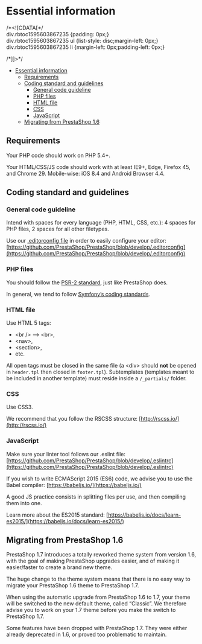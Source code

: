 # Essential information

/\*&lt;!\[CDATA\[\*/  
div.rbtoc1595603867235 {padding: 0px;}  
div.rbtoc1595603867235 ul {list-style: disc;margin-left: 0px;}  
div.rbtoc1595603867235 li {margin-left: 0px;padding-left: 0px;}  
  
/\*\]\]&gt;\*/

* [Essential information](essential-information.md#Essentialinformation-Essentialinformation)
  * [Requirements](essential-information.md#Essentialinformation-Requirements)
  * [Coding standard and guidelines](essential-information.md#Essentialinformation-Codingstandardandguidelines)
    * [General code guideline](essential-information.md#Essentialinformation-Generalcodeguideline)
    * [PHP files](essential-information.md#Essentialinformation-PHPfiles)
    * [HTML file](essential-information.md#Essentialinformation-HTMLfile)
    * [CSS](essential-information.md#Essentialinformation-CSS)
    * [JavaScript](essential-information.md#Essentialinformation-JavaScript)
  * [Migrating from PrestaShop 1.6](essential-information.md#Essentialinformation-MigratingfromPrestaShop1.6)

## Requirements <a id="Essentialinformation-Requirements"></a>

Your PHP code should work on PHP 5.4+.

Your HTML/CSS/JS code should work with at least IE9+, Edge, Firefox 45, and Chrome 29. Mobile-wise: iOS 8.4 and Android Browser 4.4.

## Coding standard and guidelines <a id="Essentialinformation-Codingstandardandguidelines"></a>

### General code guideline <a id="Essentialinformation-Generalcodeguideline"></a>

Intend with spaces for every language \(PHP, HTML, CSS, etc.\): 4 spaces for PHP files, 2 spaces for all other filetypes.

Use our [.editorconfig file](http://editorconfig.org/) in order to easily configure your editor: [https://github.com/PrestaShop/PrestaShop/blob/develop/.editorconfig](https://github.com/PrestaShop/PrestaShop/blob/develop/.editorconfig)

### PHP files <a id="Essentialinformation-PHPfiles"></a>

You should follow the [PSR-2 standard](http://www.php-fig.org/psr/psr-2/), just like PrestaShop does.

In general, we tend to follow [Symfony’s coding standards](http://symfony.com/doc/current/contributing/code/standards.html).

### HTML file <a id="Essentialinformation-HTMLfile"></a>

Use HTML 5 tags:

* &lt;br /&gt; –&gt; &lt;br&gt;,
* &lt;nav&gt;,
* &lt;section&gt;,
* etc.

All open tags must be closed in the same file \(a &lt;div&gt; should **not** be opened in `header.tpl` then closed in `footer.tpl`\). Subtemplates \(templates meant to be included in another template\) must reside inside a `/_partials/` folder.

### CSS <a id="Essentialinformation-CSS"></a>

Use CSS3.

We recommend that you follow the RSCSS structure: [http://rscss.io/](http://rscss.io/)

### JavaScript <a id="Essentialinformation-JavaScript"></a>

Make sure your linter tool follows our .eslint file: [https://github.com/PrestaShop/PrestaShop/blob/develop/.eslintrc](https://github.com/PrestaShop/PrestaShop/blob/develop/.eslintrc)

If you wish to write ECMAScript 2015 \(ES6\) code, we advise you to use the Babel compiler: [https://babeljs.io/](https://babeljs.io/)

A good JS practice consists in splitting files per use, and then compiling them into one.

Learn more about the ES2015 standard: [https://babeljs.io/docs/learn-es2015/](https://babeljs.io/docs/learn-es2015/)

## Migrating from PrestaShop 1.6 <a id="Essentialinformation-MigratingfromPrestaShop1.6"></a>

PrestaShop 1.7 introduces a totally reworked theme system from version 1.6, with the goal of making PrestaShop upgrades easier, and of making it easier/faster to create a brand new theme.

The huge change to the theme system means that there is no easy way to migrate your PrestaShop 1.6 theme to PrestaShop 1.7.

When using the automatic upgrade from PrestaShop 1.6 to 1.7, your theme will be switched to the new default theme, called “Classic”. We therefore advise you to work on your 1.7 theme before you make the switch to PrestaShop 1.7.

Some features have been dropped with PrestaShop 1.7. They were either already deprecated in 1.6, or proved too problematic to maintain.


